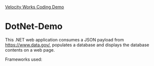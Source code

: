 <a href="https://www.velocityworks.io/home">Velocity Works Coding Demo</a>
# DotNet-Demo

This .NET web application consumes a JSON payload from https://www.data.gov/, populates a database and displays the database contents on a web page.

Frameworks used:
